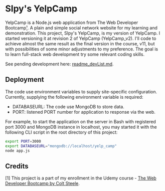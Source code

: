 # Slpy's YelpCamp
YelpCamp is a Node.js web application from The Web Developer Bootcamp[¹](#credits). A plain and simple social network website for my learning and demonstration. This project, Slpy's YelpCamp, is my version of YelpCamp. I started versioning it at revision 2 of YelpCamp (YelpCamp_v2). I'll code to achieve almost the same result as the final version in the course, v11, but with possibilities of some minor adjustments to my preference. The goal is to learn full-stack web development try some relevant coding skills.

See pending development here: [readme_devList.md](readme_devList.md).

## Deployment
The code use environment variables to supply site-specific configuration. Currently, supplying the following environment variable is required:
* DATABASEURL: The code use MongoDB to store data.
* PORT: listened PORT number for application to response via the web.

For example, to start the application on the server in Bash with registered port 3000 and MongoDB instance in localhost, you may started it with the following CLI script in the root directory of this project: 
```bash
export PORT=3000
export DATABASEURL="mongodb://localhost/yelp_camp"
node app.js
```

## Credits
[1] This project is a part of my enrollment in the Udemy course - [The Web Developer Bootcamp by Colt Steele](https://www.udemy.com/the-web-developer-bootcamp/).
